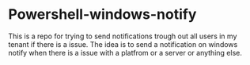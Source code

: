 # Powershell-windows-notify
This is a repo for trying to send notifications trough out all users in my tenant if there is a issue.
The idea is to send a notification on windows notify when there is a issue with a platfrom or a server or anything else.
